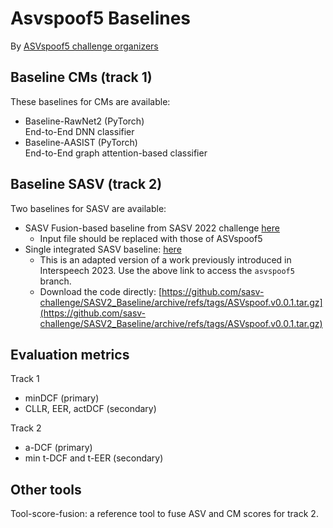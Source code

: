 # Asvspoof5 Baselines 

By [ASVspoof5 challenge organizers](https://www.asvspoof.org/)

## Baseline CMs (track 1)

These baselines for CMs are available: 

* Baseline-RawNet2 (PyTorch) <br/> End-to-End DNN classifier
* Baseline-AASIST (PyTorch) <br/> End-to-End graph attention-based classifier


## Baseline SASV (track 2)

Two baselines for SASV are available: 

* SASV Fusion-based baseline from SASV 2022 challenge [here](https://github.com/sasv-challenge/SASVC2022_Baseline)
  * Input file should be replaced with those of ASVspoof5
* Single integrated SASV baseline: [here](https://github.com/sasv-challenge/SASV2_Baseline/tree/asvspoof5)
  * This is an adapted version of a work previously introduced in Interspeech 2023. Use the above link to access the `asvspoof5` branch.
  * Download the code directly: [https://github.com/sasv-challenge/SASV2_Baseline/archive/refs/tags/ASVspoof.v0.0.1.tar.gz](https://github.com/sasv-challenge/SASV2_Baseline/archive/refs/tags/ASVspoof.v0.0.1.tar.gz)

## Evaluation metrics

Track 1
* minDCF (primary)
* CLLR, EER, actDCF (secondary)

Track 2
* a-DCF (primary)
* min t-DCF and t-EER (secondary)


## Other tools

Tool-score-fusion: a reference tool to fuse ASV and CM scores for track 2.
